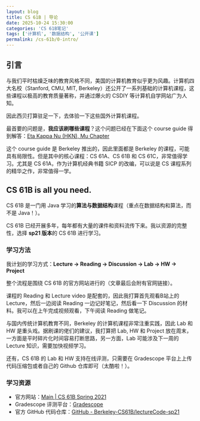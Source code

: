 ```yaml
---
layout: blog
title: CS 61B | 导论
date: 2025-10-24 15:30:00
categories: 'CS 61B笔记'
tags: ['计算机', '数据结构', '公开课']
permalink: /cs-61b/0-intro/
---
```

## 引言

与我们平时枯燥乏味的教育风格不同，美国的计算机教育似乎更为风趣。计算机四大名校（Stanford, CMU, MIT, Berkeley）还公开了一系列基础的计算机课程，这些课程以极高的教育质量著称，并通过爆火的 CSDIY 等计算机自学网站广为人知。

因此西贝打算驻足一下，去体验一下这些国外计算机课程。

最首要的问题是，**我应该刷哪些课程**？这个问题已经在下面这个 course guide 得到解答：[Eta Kappa Nu (HKN), Mu Chapter](https://hkn.eecs.berkeley.edu/courseguides)

这个 course guide 是 Berkeley 推出的，因此里面都是 Berkeley 的课程，可能具有局限性。但是其中的核心课程：CS 61A、CS 61B 和 CS 61C，非常值得学习。尤其是 CS 61A，作为计算机经典书籍 SICP 的改编，可以说是 CS 课程系列的精华之作，非常值得一学。

## CS 61B is all you need.

CS 61B 是一门用 Java 学习的**算法与数据结构**课程（重点在数据结构和算法，而不是 Java！）。

CS 61B 已经开展多年，每年都有大量的课件和资料流传下来。我以资源的完整性，选择 **sp21 版本**的 CS 61B 进行学习。

### 学习方法

我计划的学习方式：**Lecture -> Reading -> Discussion -> Lab -> HW -> Project**

整个流程是围绕 CS 61B 的官方网站进行的（文章最后会附有官网链接）。

课程的 Reading 和 Lecture video 是配套的，因此我打算首先观看B站上的 Lecture，然后一边阅读 Reading 一边记好笔记，然后看一下 Discussion 的材料。我可以在上午完成视频观看，下午阅读 Reading 做笔记。

与国内传统计算机教育不同，Berkeley 的计算机课程非常注重实践，因此 Lab 和 HW 是重头戏。据刷课的佬们的建议，我打算把 Lab, HW 和 Project 放在周末，一方面是平时碎片化时间容易打断思路，另一方面，Lab 可能涉及下一周的 Lecture 知识，需要加快视频学习。

还有，CS 61B 的 Lab 和 HW 支持在线评测，只需要在  Gradescope 平台上上传代码压缩包或者自己的 Github 仓库即可（太酷啦！）。

###  学习资源 

- 官方网站：[Main \| CS 61B Spring 2021](https://sp21.datastructur.es/)
- Gradescope 评测平台：[Gradescope](https://www.gradescope.com/)
- 官方 GitHub 代码仓库：[GitHub - Berkeley-CS61B/lectureCode-sp21](https://github.com/Berkeley-CS61B/lectureCode-sp21)
